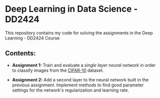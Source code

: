 # Deep Learning in Data Science - DD2424
This repository contains my code for solving the assignments in the Deep Learning - DD2424 Course

## Contents:

* **Assignment 1:** Train and evaluate a *single layer neural network* in order to
classify images from the [CIFAR-10](https://www.cs.toronto.edu/~kriz/cifar.html) dataset.

* **Assignment 2:** Add a second layer to the neural network built in the previous assignment. Implement methods to find good parameter settings for the network's regularization and learning rate.